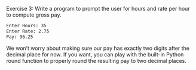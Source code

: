 Exercise 3: Write a program to prompt the user for hours and rate per hour to compute gross pay.

```bash
Enter Hours: 35
Enter Rate: 2.75
Pay: 96.25
```

We won’t worry about making sure our pay has exactly two digits after the decimal place for now. If you want, you can play with the built-in Python round function to properly round the resulting pay to two decimal places.
